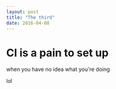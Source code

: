 ```yaml
---
layout: post
title: "The third"
date: 2016-04-08
---
```


# CI is a pain to set up

when you have no idea what you're doing

lol
